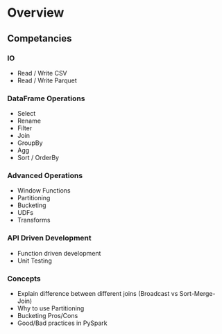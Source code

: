 # Overview

## Competancies

### IO

- Read / Write CSV
- Read / Write Parquet

### DataFrame Operations

- Select
- Rename
- Filter
- Join
- GroupBy
- Agg
- Sort / OrderBy

### Advanced Operations

- Window Functions
- Partitioning
- Bucketing
- UDFs
- Transforms

### API Driven Development

- Function driven development
- Unit Testing

### Concepts

- Explain difference between different joins (Broadcast vs Sort-Merge-Join)
- Why to use Partitioning
- Bucketing Pros/Cons
- Good/Bad practices in PySpark
